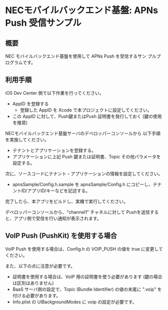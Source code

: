NECモバイルバックエンド基盤: APNs Push 受信サンプル
===================================================

概要
----

NEC モバイルバックエンド基盤を使用して APNs Push を受信するサン
プルプログラムです。

利用手順
--------

iOS Dev Center 側で以下作業を行ってください。

* AppID を登録する
    * 登録した AppID を Xcode で本プロジェクトに設定してください。
* この AppID に対して、Push鍵またはPush 証明書を発行しておく (鍵の使用を推奨)

NECモバイルバックエンド基盤サーバのデベロッパーコンソールから
以下手順を実施してください。

* テナントとアプリケーションを登録する。
* アプリケーションに上記 Push 鍵または証明書、Topic その他パラメータを設定する。

次に、ソースコードにテナント・アプリケーションの情報を設定してください。

* apnsSample/Config.h.sample を apnsSample/Config.h にコピーし、テナントID/アプリID/キーなどを記述する。

完了したら、本アプリをビルドし、実機で実行してください。

デベロッパーコンソールから、"channel1" チャネルに対して
Pushを送信すると、アプリ側で受信を行い通知が表示されます。

VoIP Push (PushKit) を使用する場合
-----------------------------------

VoIP Push を使用する場合は、Config.h の VOIP_PUSH の値を true に変更してください。

また、以下の点に注意が必要です。

* 証明書を使用する場合は、VoIP 用の証明書を使う必要があります (鍵の場合は区別はありません)
* BaaS サーバ側の設定で、Topic (Bundle Identifier) の値の末尾に ".voip" を付ける必要があります。
* Info.plist の UIBackgroundModes に voip の設定が必要です。
